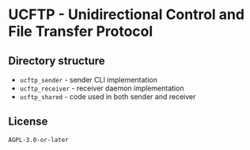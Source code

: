 # UCFTP - Unidirectional Control and File Transfer Protocol

## Directory structure

- `ucftp_sender` - sender CLI implementation
- `ucftp_receiver` - receiver daemon implementation
- `ucftp_shared` - code used in both sender and receiver

## License

`AGPL-3.0-or-later`
